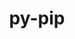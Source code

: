 ---
title: "py-pip"
layout: cache
categories: [package, v0.20.0]
meta: {"versions": ["23.0"], "compilers": ["gcc@=11.1.0", "gcc@=11.3.0", "gcc@=12.1.0", "gcc@=7.3.1", "gcc@=7.5.0", "oneapi@=2023.0.0"], "oss": ["amzn2", "ubuntu18.04", "ubuntu20.04", "ubuntu22.04"], "platforms": ["linux"], "targets": ["aarch64", "neoverse_n1", "ppc64le", "x86_64", "x86_64_v3"], "stacks": ["aws-ahug", "aws-ahug-aarch64", "aws-isc", "aws-isc-aarch64", "build_systems", "data-vis-sdk", "e4s", "e4s-oneapi", "e4s-power", "gpu-tests", "ml-linux-x86_64-cpu", "ml-linux-x86_64-cuda", "ml-linux-x86_64-rocm", "radiuss", "root", "tutorial"], "num_specs": 18, "num_specs_by_stack": {"aws-isc-aarch64": 2, "root": 18, "aws-ahug-aarch64": 2, "aws-isc": 1, "aws-ahug": 1, "data-vis-sdk": 4, "e4s-power": 3, "build_systems": 1, "radiuss": 2, "e4s": 3, "e4s-oneapi": 1, "gpu-tests": 1, "ml-linux-x86_64-cpu": 1, "tutorial": 2, "ml-linux-x86_64-rocm": 1, "ml-linux-x86_64-cuda": 1}}
spec_details: [{"hash": "rj2w4oc52sclhfo537plrpqyoxtvw74w", "compiler": "gcc@=7.3.1", "versions": ["23.0"], "os": "amzn2", "platform": "linux", "target": "aarch64", "variants": ["build_system=generic"], "stacks": ["aws-isc-aarch64", "root", "aws-ahug-aarch64"], "size": "-", "tarball": "https://binaries.spack.io/v0.20.0/build_cache/linux-amzn2-aarch64/gcc-7.3.1/py-pip-23.0/linux-amzn2-aarch64-gcc-7.3.1-py-pip-23.0-rj2w4oc52sclhfo537plrpqyoxtvw74w.spack"}, {"hash": "uhaawxbr3zxvbzgtq6fgzmu3uy3mq5hw", "compiler": "gcc@=7.3.1", "versions": ["23.0"], "os": "amzn2", "platform": "linux", "target": "neoverse_n1", "variants": ["build_system=generic"], "stacks": ["aws-isc-aarch64", "root", "aws-ahug-aarch64"], "size": "-", "tarball": "https://binaries.spack.io/v0.20.0/build_cache/linux-amzn2-neoverse_n1/gcc-7.3.1/py-pip-23.0/linux-amzn2-neoverse_n1-gcc-7.3.1-py-pip-23.0-uhaawxbr3zxvbzgtq6fgzmu3uy3mq5hw.spack"}, {"hash": "ublxzqueyfqxazsktql3o67y4q6enkby", "compiler": "gcc@=7.3.1", "versions": ["23.0"], "os": "amzn2", "platform": "linux", "target": "x86_64_v3", "variants": ["build_system=generic"], "stacks": ["aws-isc", "root", "aws-ahug"], "size": "-", "tarball": "https://binaries.spack.io/v0.20.0/build_cache/linux-amzn2-x86_64_v3/gcc-7.3.1/py-pip-23.0/linux-amzn2-x86_64_v3-gcc-7.3.1-py-pip-23.0-ublxzqueyfqxazsktql3o67y4q6enkby.spack"}, {"hash": "cpigrrnnsghljt52mu6u6v3fdqs4izri", "compiler": "gcc@=11.1.0", "versions": ["23.0"], "os": "ubuntu20.04", "platform": "linux", "target": "x86_64_v3", "variants": ["build_system=generic"], "stacks": ["data-vis-sdk", "root"], "size": "-", "tarball": "https://binaries.spack.io/v0.20.0/build_cache/linux-ubuntu20.04-x86_64_v3/gcc-11.1.0/py-pip-23.0/linux-ubuntu20.04-x86_64_v3-gcc-11.1.0-py-pip-23.0-cpigrrnnsghljt52mu6u6v3fdqs4izri.spack"}, {"hash": "abb73ebnpbi6qrxiyn5g3w66b6lsills", "compiler": "gcc@=11.1.0", "versions": ["23.0"], "os": "ubuntu20.04", "platform": "linux", "target": "ppc64le", "variants": ["build_system=generic"], "stacks": ["root", "e4s-power"], "size": "-", "tarball": "https://binaries.spack.io/v0.20.0/build_cache/linux-ubuntu20.04-ppc64le/gcc-11.1.0/py-pip-23.0/linux-ubuntu20.04-ppc64le-gcc-11.1.0-py-pip-23.0-abb73ebnpbi6qrxiyn5g3w66b6lsills.spack"}, {"hash": "apswebjlkpw2ihm2ietq4nvojtkwhlwh", "compiler": "gcc@=7.5.0", "versions": ["23.0"], "os": "ubuntu18.04", "platform": "linux", "target": "x86_64_v3", "variants": ["build_system=generic"], "stacks": ["root", "build_systems", "radiuss"], "size": "-", "tarball": "https://binaries.spack.io/v0.20.0/build_cache/linux-ubuntu18.04-x86_64_v3/gcc-7.5.0/py-pip-23.0/linux-ubuntu18.04-x86_64_v3-gcc-7.5.0-py-pip-23.0-apswebjlkpw2ihm2ietq4nvojtkwhlwh.spack"}, {"hash": "bisrv6ulkogc57fjudawybrszuqvzkln", "compiler": "gcc@=7.5.0", "versions": ["23.0"], "os": "ubuntu18.04", "platform": "linux", "target": "x86_64_v3", "variants": ["build_system=generic"], "stacks": ["root", "radiuss"], "size": "-", "tarball": "https://binaries.spack.io/v0.20.0/build_cache/linux-ubuntu18.04-x86_64_v3/gcc-7.5.0/py-pip-23.0/linux-ubuntu18.04-x86_64_v3-gcc-7.5.0-py-pip-23.0-bisrv6ulkogc57fjudawybrszuqvzkln.spack"}, {"hash": "mq2lkurqshcqkg6y62zloxmwobr7ro5o", "compiler": "gcc@=11.1.0", "versions": ["23.0"], "os": "ubuntu20.04", "platform": "linux", "target": "ppc64le", "variants": ["build_system=generic"], "stacks": ["root", "e4s-power"], "size": "-", "tarball": "https://binaries.spack.io/v0.20.0/build_cache/linux-ubuntu20.04-ppc64le/gcc-11.1.0/py-pip-23.0/linux-ubuntu20.04-ppc64le-gcc-11.1.0-py-pip-23.0-mq2lkurqshcqkg6y62zloxmwobr7ro5o.spack"}, {"hash": "3w26ecwoazk2m3wgheuvf2diaeut6hhw", "compiler": "gcc@=11.1.0", "versions": ["23.0"], "os": "ubuntu20.04", "platform": "linux", "target": "ppc64le", "variants": ["build_system=generic"], "stacks": ["root", "e4s-power"], "size": "-", "tarball": "https://binaries.spack.io/v0.20.0/build_cache/linux-ubuntu20.04-ppc64le/gcc-11.1.0/py-pip-23.0/linux-ubuntu20.04-ppc64le-gcc-11.1.0-py-pip-23.0-3w26ecwoazk2m3wgheuvf2diaeut6hhw.spack"}, {"hash": "57y2s2ecmo4bhsu7lwznqbb4rwlfi6r7", "compiler": "gcc@=11.1.0", "versions": ["23.0"], "os": "ubuntu20.04", "platform": "linux", "target": "x86_64_v3", "variants": ["build_system=generic"], "stacks": ["data-vis-sdk", "root"], "size": "-", "tarball": "https://binaries.spack.io/v0.20.0/build_cache/linux-ubuntu20.04-x86_64_v3/gcc-11.1.0/py-pip-23.0/linux-ubuntu20.04-x86_64_v3-gcc-11.1.0-py-pip-23.0-57y2s2ecmo4bhsu7lwznqbb4rwlfi6r7.spack"}, {"hash": "srsbu55rhxsgvrhh2hz34w2unk5yhtwb", "compiler": "gcc@=11.1.0", "versions": ["23.0"], "os": "ubuntu20.04", "platform": "linux", "target": "x86_64_v3", "variants": ["build_system=generic"], "stacks": ["root", "e4s"], "size": "-", "tarball": "https://binaries.spack.io/v0.20.0/build_cache/linux-ubuntu20.04-x86_64_v3/gcc-11.1.0/py-pip-23.0/linux-ubuntu20.04-x86_64_v3-gcc-11.1.0-py-pip-23.0-srsbu55rhxsgvrhh2hz34w2unk5yhtwb.spack"}, {"hash": "avge3uxfyhwfqvbxllpszg6dq774teqo", "compiler": "oneapi@=2023.0.0", "versions": ["23.0"], "os": "ubuntu20.04", "platform": "linux", "target": "x86_64", "variants": ["build_system=generic"], "stacks": ["e4s-oneapi", "root"], "size": "-", "tarball": "https://binaries.spack.io/v0.20.0/build_cache/linux-ubuntu20.04-x86_64/oneapi-2023.0.0/py-pip-23.0/linux-ubuntu20.04-x86_64-oneapi-2023.0.0-py-pip-23.0-avge3uxfyhwfqvbxllpszg6dq774teqo.spack"}, {"hash": "r3xsb5w7fuzxsfedjecm2c5hprfmgtxy", "compiler": "gcc@=11.1.0", "versions": ["23.0"], "os": "ubuntu20.04", "platform": "linux", "target": "x86_64_v3", "variants": ["build_system=generic"], "stacks": ["data-vis-sdk", "root"], "size": "-", "tarball": "https://binaries.spack.io/v0.20.0/build_cache/linux-ubuntu20.04-x86_64_v3/gcc-11.1.0/py-pip-23.0/linux-ubuntu20.04-x86_64_v3-gcc-11.1.0-py-pip-23.0-r3xsb5w7fuzxsfedjecm2c5hprfmgtxy.spack"}, {"hash": "5powkglikhokyu3p7sln2bq6wkx6hxyj", "compiler": "gcc@=11.1.0", "versions": ["23.0"], "os": "ubuntu20.04", "platform": "linux", "target": "x86_64_v3", "variants": ["build_system=generic"], "stacks": ["data-vis-sdk", "root"], "size": "-", "tarball": "https://binaries.spack.io/v0.20.0/build_cache/linux-ubuntu20.04-x86_64_v3/gcc-11.1.0/py-pip-23.0/linux-ubuntu20.04-x86_64_v3-gcc-11.1.0-py-pip-23.0-5powkglikhokyu3p7sln2bq6wkx6hxyj.spack"}, {"hash": "rjon7spve5asvqlphm7fsmtp32g5kasf", "compiler": "gcc@=11.1.0", "versions": ["23.0"], "os": "ubuntu20.04", "platform": "linux", "target": "x86_64_v3", "variants": ["build_system=generic"], "stacks": ["gpu-tests", "root", "e4s"], "size": "-", "tarball": "https://binaries.spack.io/v0.20.0/build_cache/linux-ubuntu20.04-x86_64_v3/gcc-11.1.0/py-pip-23.0/linux-ubuntu20.04-x86_64_v3-gcc-11.1.0-py-pip-23.0-rjon7spve5asvqlphm7fsmtp32g5kasf.spack"}, {"hash": "kmk7qxa32ddatqiwqezlfxnaprfa4h3s", "compiler": "gcc@=11.1.0", "versions": ["23.0"], "os": "ubuntu20.04", "platform": "linux", "target": "x86_64_v3", "variants": ["build_system=generic"], "stacks": ["root", "e4s"], "size": "-", "tarball": "https://binaries.spack.io/v0.20.0/build_cache/linux-ubuntu20.04-x86_64_v3/gcc-11.1.0/py-pip-23.0/linux-ubuntu20.04-x86_64_v3-gcc-11.1.0-py-pip-23.0-kmk7qxa32ddatqiwqezlfxnaprfa4h3s.spack"}, {"hash": "diwpepn3cohpgytb5potg426er54diuw", "compiler": "gcc@=11.3.0", "versions": ["23.0"], "os": "ubuntu22.04", "platform": "linux", "target": "x86_64_v3", "variants": ["build_system=generic"], "stacks": ["ml-linux-x86_64-cpu", "root", "tutorial", "ml-linux-x86_64-rocm", "ml-linux-x86_64-cuda"], "size": "-", "tarball": "https://binaries.spack.io/v0.20.0/build_cache/linux-ubuntu22.04-x86_64_v3/gcc-11.3.0/py-pip-23.0/linux-ubuntu22.04-x86_64_v3-gcc-11.3.0-py-pip-23.0-diwpepn3cohpgytb5potg426er54diuw.spack"}, {"hash": "khveatvinemncgklbtmtvwkw7ovsfpem", "compiler": "gcc@=12.1.0", "versions": ["23.0"], "os": "ubuntu22.04", "platform": "linux", "target": "x86_64_v3", "variants": ["build_system=generic"], "stacks": ["root", "tutorial"], "size": "-", "tarball": "https://binaries.spack.io/v0.20.0/build_cache/linux-ubuntu22.04-x86_64_v3/gcc-12.1.0/py-pip-23.0/linux-ubuntu22.04-x86_64_v3-gcc-12.1.0-py-pip-23.0-khveatvinemncgklbtmtvwkw7ovsfpem.spack"}]
---
